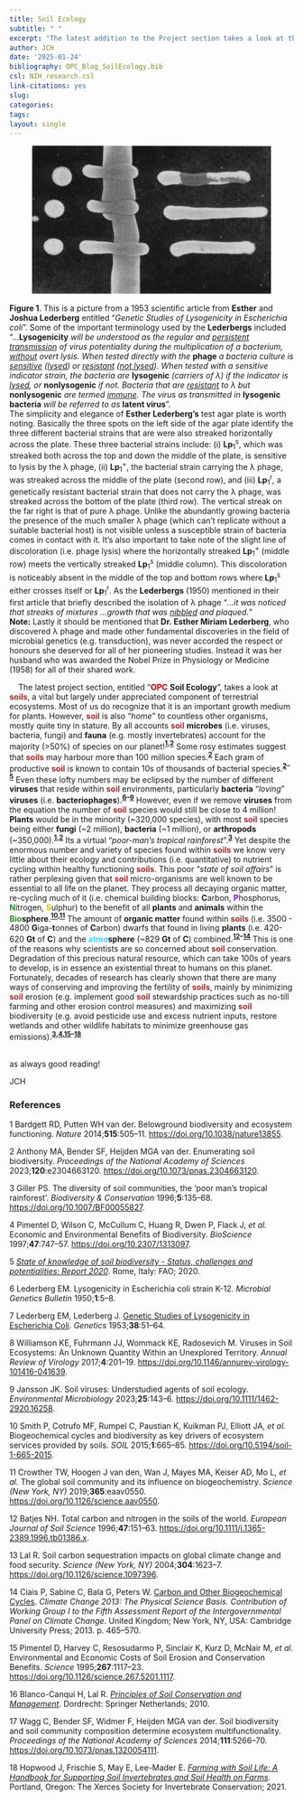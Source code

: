 ```yaml
---
title: Soil Ecology
subtitle: " "
excerpt: "The latest addition to the Project section takes a look at the one of the most important and under appreciated components of OPC, namely its soil. This invaluable resource is home to most of the biodiversity found on the planet. Although our understanding of soil ecology is somewhat rudimentary, what we do know is really quite fascinating and essential reading."
author: JCH
date: '2025-01-24'
bibliography: OPC_Blog_SoilEcology.bib
csl: NIH_research.csl
link-citations: yes
slug:
categories:
tags:
layout: single
---
```


<style>
/* =============================== */
/*          CSS for Links          */
/* =============================== */
a.one:link {color: rgb(0, 0, 200);}
a.one:visited {color: rgb(192, 20, 172);}
a.one:hover {color: rgb(255, 20, 100);}
/* =============================== */
/*           CSS for Text          */
/* =============================== */
#Blk { font-weight: bold; color: rgb(0, 0, 0); }
#Red { font-weight: bold; color: rgb(255, 10, 20); }
#Red2 { font-weight: bold; color: rgb(255, 50, 50); }
#Dred { font-weight: bold; color: rgb(175, 0, 0); }
#Or { font-weight: bold; color: rgb(255, 140, 0); }
#Or2 { font-weight: bold; color: rgb(245, 180, 0); }
#Gold { font-weight: bold; color: rgb(230, 190, 0); }
#Ly { font-weight: bold; color: rgb(225, 200, 0); }
#Y1 { font-weight: bold; color: rgb(255, 225, 100); }
#Y2 { font-weight: bold; color: rgb(225, 200, 50); }
#GrY { font-weight: bold; color: rgb(240, 240, 0); }
#Grod { font-weight: bold; color: rgb(200, 160, 40); }
#Gr1 { font-weight: bold; color: rgb(25, 200, 25); }
#Gr2 { font-weight: bold; color: rgb(25, 150, 25); }
#Gr3 { font-weight: bold; color: rgb(25, 100, 25); }
#Moss { font-weight: bold; color: rgb(80, 210, 100); }
#BGr { font-weight: bold; color: rgb(67, 205, 170); }
#Teal { font-weight: bold; color: rgb(60, 180, 180); }
#Teal2 { font-weight: bold; color: rgb(60, 100, 200); }
#Blue { font-weight: bold; color: blue; }
#SkyB { font-weight: bold; color: rgb(104, 207, 240); }
#Cb { font-weight: bold; color: rgb(0, 123, 167); }
#Glacialb { font-weight: bold; color: rgb(54, 139, 193); }
#Db2 { font-weight: bold; color: rgb(0, 0, 100); }
#Lb1 { font-weight: bold; color: rgb(50, 215, 255); }
#Lb2 { font-weight: bold; color: rgb(50, 155, 255); }
#Lb3 { font-weight: bold; color: rgb(50, 115, 255); }
#Violet { font-weight: bold; color: rgb(180, 73, 255); }
#V2 { font-weight: bold; color: rgb(183, 137, 211); }
#Purple { font-weight: bold; color: rgb(150, 0, 255); }
#Dpurp { font-weight: bold; color: rgb(95, 0, 161); }
#Magenta { font-weight: bold; color: rgb(255, 0, 255); }
#Coral { font-weight: bold; color: rgb(255, 127, 80); }
#Salmon { font-weight: bold; color: rgb(255, 140, 160); }
#Crim { font-weight: bold; color: rgb(220, 20, 60); }
#Rasp { font-weight: bold; color: rgb(227, 11, 92); }
#Lgray { font-weight: bold; color: rgb(220, 220, 220); }
#Silver { font-weight: bold; color: rgb(192, 192, 192); }
#Gray { font-weight: bold; color: rgb(155, 155, 155); }
#Gray2 { font-weight: bold; color: rgb(215, 200, 200); }
#Dgray { font-weight: bold; color: rgb(95, 95, 95); }
#Br { font-weight: bold; color: rgb(165, 42, 42); }
#Rust { font-weight: bold; color: rgb(183, 65, 14); }
#Dbr { font-weight: bold; color: rgb(100, 20, 20); }
#Zinc { font-weight: bold; color: rgb(140, 209, 187); }
#Zinc2 { font-weight: bold; color: rgb(0, 102, 102); }
</style>
<!------------------------------------------------>
<!------------ FIG 1 - Lambda Phage  ------------->
<!------------------------------------------------>

<div>

<figure align="center">
<img src="images/Lambda_phage.jpg" alt="" width="500px"/>
</figure>

<b>Figure 1</b>. This is a picture from a 1953 scientific article from <b>Esther</b> and <b>Joshua Lederberg</b> entitled “<i>Genetic Studies of Lysogenicity in Escherichia coli</i>”. Some of the important terminology used by the <b>Lederbergs</b> included “…<b>Lysogenicity</b> <i>will be understood as the regular and <u>persistent transmission</u> of virus potentiality during the multiplication of a bacterium, <u>without</u> overt lysis. When tested directly with the</i> <b>phage</b> <i>a bacteria culture is <u>sensitive</u> (<u>lysed</u>) or <u>resistant</u> (<u>not lysed</u>). When tested with a sensitive indicator strain, the bacteria are</i> <b>lysogenic</b> <i>(carriers of λ) if the indicator is <u>lysed</u>, or</i> <b>nonlysogenic</b> <i>if not. Bacteria that are <u>resistant</u> to λ but</i> <b>nonlysogenic</b> <i>are termed <u>immune</u>. The virus as transmitted in</i> <b>lysogenic bacteria</b> <i>will be referred to as</i> <b>latent virus</b>”.  
The simplicity and elegance of <b>Esther Lederberg’s</b> test agar plate is worth noting. Basically the three spots on the left side of the agar plate identify the three different bacterial strains that are were also streaked horizontally across the plate. These three bacterial strains include: (i) <b>Lp</b><sub>1</sub><sup>s</sup>, which was streaked both across the top and down the middle of the plate, is sensitive to lysis by the λ phage, (ii) <b>Lp</b><sub>1</sub><sup>+</sup>, the bacterial strain carrying the λ phage, was streaked across the middle of the plate (second row), and (iii) <b>Lp</b><sub>1</sub><sup>r</sup>, a genetically resistant bacterial strain that does not carry the λ phage, was streaked across the bottom of the plate (third row). The vertical streak on the far right is that of pure λ phage. Unlike the abundantly growing bacteria the presence of the much smaller λ phage (which can’t replicate without a suitable bacterial host) is not visible unless a susceptible strain of bacteria comes in contact with it. It’s also important to take note of the slight line of discoloration (i.e. phage lysis) where the horizontally streaked <b>Lp</b><sub>1</sub><sup>+</sup> (middle row) meets the vertically streaked <b>Lp</b><sub>1</sub><sup>s</sup> (middle column). This discoloration is noticeably absent in the middle of the top and bottom rows where <b>Lp</b><sub>1</sub><sup>s</sup> either crosses itself or <b>Lp</b><sub>1</sub><sup>r</sup>. As the <b>Lederbergs</b> (1950) mentioned in their first article that briefly described the isolation of λ phage “<i>…it was noticed that streaks of mixtures …growth that was <u>nibbled</u> and plaqued.</i>”  
<b>Note:</b> Lastly it should be mentioned that <b>Dr. Esther Miriam Lederberg</b>, who discovered λ phage and made other fundamental discoveries in the field of microbial genetics (e.g. transduction), was never accorded the respect or honours she deserved for all of her pioneering studies. Instead it was her husband who was awarded the Nobel Prize in Physiology or Medicine (1958) for all of their shared work.

</div>

<!---------------------------------------------->
<!-------- END - FIG 1 - Lambda Phage  --------->
<!---------------------------------------------->

    The latest project section, entitled “<span id="Dred">OPC</span> **Soil Ecology**”, takes a look at <span id="Br">soils</span>, a vital but largely under appreciated component of terrestrial ecosystems. Most of us do recognize that it is an important growth medium for plants. However, <span id="Br">soil</span> is also “*home*” to countless other organisms, mostly quite tiny in stature. By all accounts <span id="Br">soil</span> **microbes** (i.e. viruses, bacteria, fungi) and **fauna** (e.g. mostly invertebrates) account for the majority (\>50%) of species on our planet!**<sup>[1](#ref-bardgett_belowground_2014),[2](#ref-anthony_enumerating_2023)</sup>** Some rosy estimates suggest that <span id="Br">soils</span> may harbour more than 100 million species.**<sup>[2](#ref-anthony_enumerating_2023)</sup>** Each gram of productive <span id="Br">soil</span> is known to contain 10s of thousands of bacterial species.**<sup>[2](#ref-anthony_enumerating_2023)–[5](#ref-fao_state_2020)</sup>** Even these lofty numbers may be eclipsed by the number of different **viruses** that reside within <span id="Br">soil</span> environments, particularly **bacteria** “*loving*” **viruses** (i.e. **bacteriophages**).**<sup>[6](#ref-lederberg_lysogenicity_1950)–[9](#ref-jansson_soil_2023)</sup>** However, even if we remove **viruses** from the equation the number of <span id="Br">soil</span> species would still be close to 4 million! **Plants** would be in the minority (~320,000 species), with most <span id="Br">soil</span> species being either **fungi** (~2 million), **bacteria** (~1 million), or **arthropods** (~350,000).**<sup>[1](#ref-bardgett_belowground_2014),[2](#ref-anthony_enumerating_2023)</sup>** Its a virtual “*poor-man’s tropical rainforest*”.**<sup>[3](#ref-giller_diversity_1996)</sup>** Yet despite the enormous number and variety of species found within <span id="Br">soils</span> we know very little about their ecology and contributions (i.e. quantitative) to nutrient cycling within healthy functioning <span id="Br">soils</span>. This poor “*state of soil affairs*” is rather perplexing given that <span id="Br">soil</span> micro-organisms are well known to be essential to all life on the planet. They process all decaying organic matter, re-cycling much of it (i.e. chemical building blocks: **C**arbon, <span id="Purple">P</span>hosphorus, <span id="Gr2">N</span>itrogen, <span id="Gold">S</span>ulphur) to the benefit of all **plants** and **animals** within the <span id="Gr2">Bio</span>**sphere**.**<sup>[10](#ref-smith_biogeochemical_2015),[11](#ref-crowther_global_2019)</sup>** The amount of **organic matter** found within <span id="Br">soils</span> (i.e. 3500 - 4800 **G**iga-**t**onnes of **C**arbon) dwarfs that found in living **plants** (i.e. 420-620 **Gt** of **C**) and the <span id="Lb1">atmo</span>**sphere** (~829 **Gt** of **C**) combined.**<sup>[12](#ref-batjes_total_1996)–[14](#ref-ciais_carbon_2013)</sup>** This is one of the reasons why scientists are so concerned about <span id="Br">soil</span> conservation. Degradation of this precious natural resource, which can take 100s of years to develop, is in essence an existential threat to humans on this planet. Fortunately, decades of research has clearly shown that there are many ways of conserving and improving the fertility of <span id="Br">soils</span>, mainly by minimizing <span id="Br">soil</span> erosion (e.g. implement good <span id="Br">soil</span> stewardship practices such as no-till farming and other erosion control measures) and maximizing <span id="Br">soil</span> biodiversity (e.g. avoid pesticide use and excess nutrient inputs, restore wetlands and other wildlife habitats to minimize greenhouse gas emissions).**<sup>[3](#ref-giller_diversity_1996),[4](#ref-pimentel_economic_1997),[15](#ref-pimentel_environmental_1995)–[18](#ref-hopwood_farming_2021)</sup>**

<br>
as always good reading!

JCH

### References

<div id="refs" class="references csl-bib-body" entry-spacing="0">

<div id="ref-bardgett_belowground_2014" class="csl-entry">

<span class="csl-left-margin">1 </span><span class="csl-right-inline">Bardgett RD, Putten WH van der. Belowground biodiversity and ecosystem functioning. *Nature* 2014;**515**:505–11. <https://doi.org/10.1038/nature13855>.</span>

</div>

<div id="ref-anthony_enumerating_2023" class="csl-entry">

<span class="csl-left-margin">2 </span><span class="csl-right-inline">Anthony MA, Bender SF, Heijden MGA van der. Enumerating soil biodiversity. *Proceedings of the National Academy of Sciences* 2023;**120**:e2304663120. <https://doi.org/10.1073/pnas.2304663120>.</span>

</div>

<div id="ref-giller_diversity_1996" class="csl-entry">

<span class="csl-left-margin">3 </span><span class="csl-right-inline">Giller PS. The diversity of soil communities, the ‘poor man’s tropical rainforest’. *Biodiversity & Conservation* 1996;**5**:135–68. <https://doi.org/10.1007/BF00055827>.</span>

</div>

<div id="ref-pimentel_economic_1997" class="csl-entry">

<span class="csl-left-margin">4 </span><span class="csl-right-inline">Pimentel D, Wilson C, McCullum C, Huang R, Dwen P, Flack J, *et al.* Economic and Environmental Benefits of Biodiversity. *BioScience* 1997;**47**:747–57. <https://doi.org/10.2307/1313097>.</span>

</div>

<div id="ref-fao_state_2020" class="csl-entry">

<span class="csl-left-margin">5 </span><span class="csl-right-inline">*[State of knowledge of soil biodiversity - Status, challenges and potentialities: Report 2020](https://doi.org/10.4060/cb1928en)*. Rome, Italy: FAO; 2020.</span>

</div>

<div id="ref-lederberg_lysogenicity_1950" class="csl-entry">

<span class="csl-left-margin">6 </span><span class="csl-right-inline">Lederberg EM. Lysogenicity in Escherichia coli strain K-12. *Microbial Genetics Bulletin* 1950;**1**:5–8.</span>

</div>

<div id="ref-lederberg_genetic_1953" class="csl-entry">

<span class="csl-left-margin">7 </span><span class="csl-right-inline">Lederberg EM, Lederberg J. [Genetic Studies of Lysogenicity in Escherichia Coli](https://www.ncbi.nlm.nih.gov/pmc/articles/PMC1209586). *Genetics* 1953;**38**:51–64.</span>

</div>

<div id="ref-williamson_viruses_2017" class="csl-entry">

<span class="csl-left-margin">8 </span><span class="csl-right-inline">Williamson KE, Fuhrmann JJ, Wommack KE, Radosevich M. Viruses in Soil Ecosystems: An Unknown Quantity Within an Unexplored Territory. *Annual Review of Virology* 2017;**4**:201–19. <https://doi.org/10.1146/annurev-virology-101416-041639>.</span>

</div>

<div id="ref-jansson_soil_2023" class="csl-entry">

<span class="csl-left-margin">9 </span><span class="csl-right-inline">Jansson JK. Soil viruses: Understudied agents of soil ecology. *Environmental Microbiology* 2023;**25**:143–6. <https://doi.org/10.1111/1462-2920.16258>.</span>

</div>

<div id="ref-smith_biogeochemical_2015" class="csl-entry">

<span class="csl-left-margin">10 </span><span class="csl-right-inline">Smith P, Cotrufo MF, Rumpel C, Paustian K, Kuikman PJ, Elliott JA, *et al.* Biogeochemical cycles and biodiversity as key drivers of ecosystem services provided by soils. *SOIL* 2015;**1**:665–85. <https://doi.org/10.5194/soil-1-665-2015>.</span>

</div>

<div id="ref-crowther_global_2019" class="csl-entry">

<span class="csl-left-margin">11 </span><span class="csl-right-inline">Crowther TW, Hoogen J van den, Wan J, Mayes MA, Keiser AD, Mo L, *et al.* The global soil community and its influence on biogeochemistry. *Science (New York, NY)* 2019;**365**:eaav0550. <https://doi.org/10.1126/science.aav0550>.</span>

</div>

<div id="ref-batjes_total_1996" class="csl-entry">

<span class="csl-left-margin">12 </span><span class="csl-right-inline">Batjes NH. Total carbon and nitrogen in the soils of the world. *European Journal of Soil Science* 1996;**47**:151–63. <https://doi.org/10.1111/j.1365-2389.1996.tb01386.x>.</span>

</div>

<div id="ref-lal_soil_2004" class="csl-entry">

<span class="csl-left-margin">13 </span><span class="csl-right-inline">Lal R. Soil carbon sequestration impacts on global climate change and food security. *Science (New York, NY)* 2004;**304**:1623–7. <https://doi.org/10.1126/science.1097396>.</span>

</div>

<div id="ref-ciais_carbon_2013" class="csl-entry">

<span class="csl-left-margin">14 </span><span class="csl-right-inline">Ciais P, Sabine C, Bala G, Peters W. [Carbon and Other Biogeochemical Cycles](https://doi.org/10.1017/CBO9781107415324.015). *Climate Change 2013: The Physical Science Basis. Contribution of Working Group I to the Fifth Assessment Report of the Intergovernmental Panel on Climate Change*. United Kingdom; New York, NY, USA: Cambridge University Press; 2013. p. 465–570.</span>

</div>

<div id="ref-pimentel_environmental_1995" class="csl-entry">

<span class="csl-left-margin">15 </span><span class="csl-right-inline">Pimentel D, Harvey C, Resosudarmo P, Sinclair K, Kurz D, McNair M, *et al.* Environmental and Economic Costs of Soil Erosion and Conservation Benefits. *Science* 1995;**267**:1117–23. <https://doi.org/10.1126/science.267.5201.1117>.</span>

</div>

<div id="ref-blanco-canqui_principles_2010" class="csl-entry">

<span class="csl-left-margin">16 </span><span class="csl-right-inline">Blanco-Canqui H, Lal R. *[Principles of Soil Conservation and Management](https://doi.org/10.1007/978-1-4020-8709-7)*. Dordrecht: Springer Netherlands; 2010.</span>

</div>

<div id="ref-wagg_soil_2014" class="csl-entry">

<span class="csl-left-margin">17 </span><span class="csl-right-inline">Wagg C, Bender SF, Widmer F, Heijden MGA van der. Soil biodiversity and soil community composition determine ecosystem multifunctionality. *Proceedings of the National Academy of Sciences* 2014;**111**:5266–70. <https://doi.org/10.1073/pnas.1320054111>.</span>

</div>

<div id="ref-hopwood_farming_2021" class="csl-entry">

<span class="csl-left-margin">18 </span><span class="csl-right-inline">Hopwood J, Frischie S, May E, Lee-Mader E. *[Farming with Soil Life: A Handbook for Supporting Soil Invertebrates and Soil Health on Farms](https://www.xerces.org/publications/guidelines/farming-with-soil-life)*. Portland, Oregon: The Xerces Society for Invertebrate Conservation; 2021.</span>

</div>

</div>
